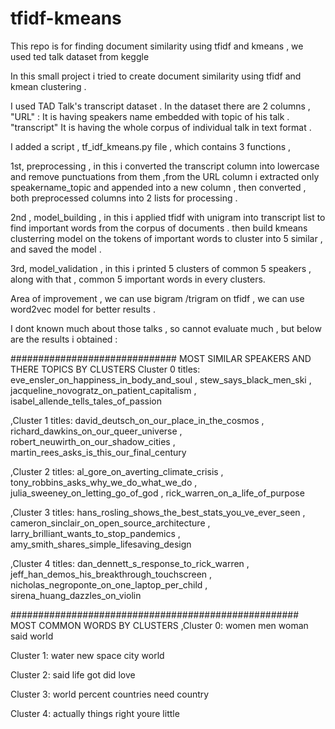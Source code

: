 # tfidf-kmeans
This repo is for finding document similarity using tfidf and  kmeans , we used  ted talk dataset  from keggle 

In this small  project  i tried  to create document similarity using tfidf and kmean clustering .

I used  TAD Talk's transcript dataset . In the dataset there are 2 columns , 
"URL" : It is having speakers name embedded with  topic of his talk .
"transcript" It is having the whole corpus of individual talk  in text format . 

I added  a script  , tf_idf_kmeans.py file  , which contains 3 functions ,

1st, preprocessing , in this i converted  the  transcript column  into lowercase  and remove punctuations from them ,from the URL column 
i extracted  only  speakername_topic  and appended into  a new column , then converted , both preprocessed columns into 2 lists for processing .

2nd , model_building , in this i applied tfidf with unigram into  transcript list to find important words from the corpus of documents .
then build kmeans clusterring model   on the tokens of important words  to  cluster into 5  similar , and saved the model . 

3rd, model_validation ,  in this  i printed 5 clusters  of common 5 speakers  , along with that  , common 5 important words in every clusters.

Area of improvement  ,  we can  use  bigram /trigram  on  tfidf   ,  we can use  word2vec model  for better  results .

I dont  known much about those  talks , so cannot evaluate  much  , but  below are  the results  i  obtained :


##############################  MOST  SIMILAR  SPEAKERS AND THERE TOPICS BY CLUSTERS
Cluster 0 
titles: eve_ensler_on_happiness_in_body_and_soul
, stew_says_black_men_ski
, jacqueline_novogratz_on_patient_capitalism
, isabel_allende_tells_tales_of_passion

,Cluster 1 
titles: david_deutsch_on_our_place_in_the_cosmos
, richard_dawkins_on_our_queer_universe
, robert_neuwirth_on_our_shadow_cities
, martin_rees_asks_is_this_our_final_century

,Cluster 2
titles: al_gore_on_averting_climate_crisis
, tony_robbins_asks_why_we_do_what_we_do
, julia_sweeney_on_letting_go_of_god
, rick_warren_on_a_life_of_purpose

,Cluster 3
titles: hans_rosling_shows_the_best_stats_you_ve_ever_seen
, cameron_sinclair_on_open_source_architecture
, larry_brilliant_wants_to_stop_pandemics
, amy_smith_shares_simple_lifesaving_design

,Cluster 4
titles: dan_dennett_s_response_to_rick_warren
, jeff_han_demos_his_breakthrough_touchscreen
, nicholas_negroponte_on_one_laptop_per_child
, sirena_huang_dazzles_on_violin

#################################################### MOST COMMON WORDS BY  CLUSTERS
,Cluster 0:
 women
 men
 woman
 said
 world
 
Cluster 1:
 water
 new
 space
 city
 world
 
Cluster 2:
 said
 life
 got
 did
 love
 
Cluster 3:
 world
 percent
 countries
 need
 country
 
Cluster 4:
 actually
 things
 right
 youre
 little
